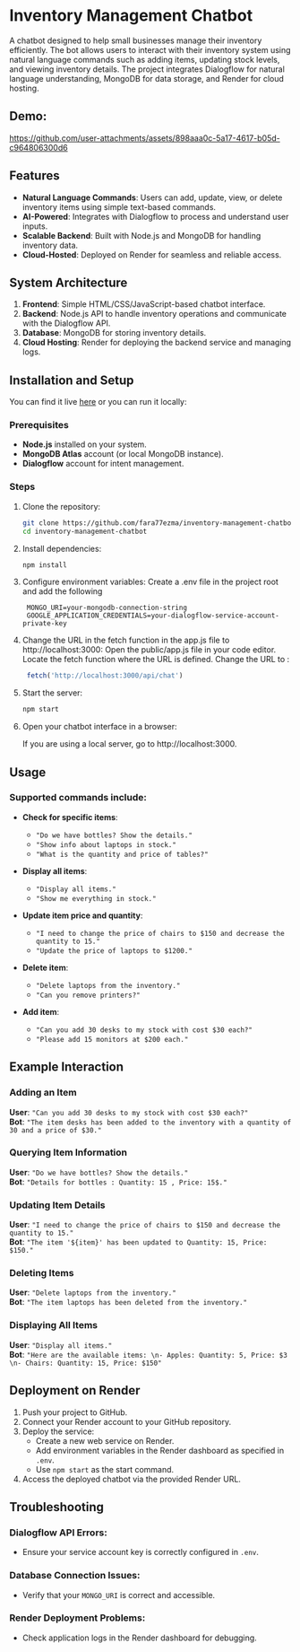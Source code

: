 # Inventory Management Chatbot

A chatbot designed to help small businesses manage their inventory efficiently. The bot allows users to interact with their inventory system using natural language commands such as adding items, updating stock levels, and viewing inventory details. The project integrates Dialogflow for natural language understanding, MongoDB for data storage, and Render for cloud hosting.
## Demo:








https://github.com/user-attachments/assets/898aaa0c-5a17-4617-b05d-c964806300d6





## Features

- **Natural Language Commands**: Users can add, update, view, or delete inventory items using simple text-based commands.
- **AI-Powered**: Integrates with Dialogflow to process and understand user inputs.
- **Scalable Backend**: Built with Node.js and MongoDB for handling inventory data.
- **Cloud-Hosted**: Deployed on Render for seamless and reliable access.

## System Architecture

1. **Frontend**: Simple HTML/CSS/JavaScript-based chatbot interface.
2. **Backend**: Node.js API to handle inventory operations and communicate with the Dialogflow API.
3. **Database**: MongoDB for storing inventory details.
4. **Cloud Hosting**: Render for deploying the backend service and managing logs.

## Installation and Setup
You can find it live [here](https://tour-api-04ar.onrender.com) or you can run it locally:

### Prerequisites

- **Node.js** installed on your system.
- **MongoDB Atlas** account (or local MongoDB instance).
- **Dialogflow** account for intent management.

### Steps

1. Clone the repository:

   ```bash
   git clone https://github.com/fara77ezma/inventory-management-chatbot.git
   cd inventory-management-chatbot
   ```

2. Install dependencies:

   ```bash
   npm install
   ```

3. Configure environment variables:
   Create a .env file in the project root and add the following
   ```env
    MONGO_URI=your-mongodb-connection-string
    GOOGLE_APPLICATION_CREDENTIALS=your-dialogflow-service-account-private-key
   ```

4. Change the URL in the fetch function in the app.js file to http://localhost:3000:
    Open the public/app.js file in your code editor.
   Locate the fetch function where the URL is defined.
   Change the URL to :
   ```js
    fetch('http://localhost:3000/api/chat')
   ```
5. Start the server:
   ```bash
   npm start
   ```
6. Open your chatbot interface in a browser:

   If you are using a local server, go to http://localhost:3000.

## Usage

### Supported commands include:

- **Check for specific items**:

  - `"Do we have bottles? Show the details."`
  - `"Show info about laptops in stock."`
  - `"What is the quantity and price of tables?"`

- **Display all items**:

  - `"Display all items."`
  - `"Show me everything in stock."`

- **Update item price and quantity**:

  - `"I need to change the price of chairs to $150 and decrease the quantity to 15."`
  - `"Update the price of laptops to $1200."`

- **Delete item**:

  - `"Delete laptops from the inventory."`
  - `"Can you remove printers?"`

- **Add item**:
  - `"Can you add 30 desks to my stock with cost $30 each?"`
  - `"Please add 15 monitors at $200 each."`

## Example Interaction

### Adding an Item

**User**: `"Can you add 30 desks to my stock with cost $30 each?"`  
**Bot**: `"The item desks has been added to the inventory with a quantity of 30 and a price of $30."`

### Querying Item Information

**User**: `"Do we have bottles? Show the details."`  
**Bot**: `"Details for bottles : Quantity: 15 , Price: 15$."`

### Updating Item Details

**User**: `"I need to change the price of chairs to $150 and decrease the quantity to 15."`  
**Bot**: `"The item '${item}' has been updated to Quantity: 15, Price: $150."`

### Deleting Items

**User**: `"Delete laptops from the inventory."`  
**Bot**: `"The item laptops has been deleted from the inventory."`

### Displaying All Items

**User**: `"Display all items."`  
**Bot**: `"Here are the available items: \n- Apples: Quantity: 5, Price: $3 \n- Chairs: Quantity: 15, Price: $150"`

## Deployment on Render

1. Push your project to GitHub.
2. Connect your Render account to your GitHub repository.
3. Deploy the service:
   - Create a new web service on Render.
   - Add environment variables in the Render dashboard as specified in `.env`.
   - Use `npm start` as the start command.
4. Access the deployed chatbot via the provided Render URL.

## Troubleshooting

### Dialogflow API Errors:

- Ensure your service account key is correctly configured in `.env`.

### Database Connection Issues:

- Verify that your `MONGO_URI` is correct and accessible.

### Render Deployment Problems:

- Check application logs in the Render dashboard for debugging.
